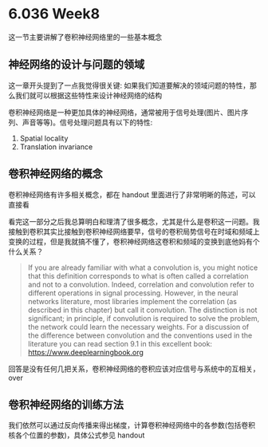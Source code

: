 # 6.036 Week8

这一节主要讲解了卷积神经网络里的一些基本概念

## 神经网络的设计与问题的领域

这一章开头提到了一点我觉得很关键: 如果我们知道要解决的领域问题的特性，那么我们就可以根据这些特性来设计神经网络的结构

卷积神经网络是一种更加具体的神经网络，通常被用于信号处理(图片、图片序列、声音等等)。信号处理问题具有以下的特性:

1. Spatial locality
2. Translation invariance

## 卷积神经网络的概念

卷积神经网络有许多相关概念，都在 handout 里面进行了非常明晰的陈述，可以直接看

看完这一部分之后我总算明白和理清了很多概念，尤其是什么是卷积这一问题。我接触到卷积其实比接触到卷积神经网络要早，信号的卷积局势信号在时域和频域上变换的过程，但是我就搞不懂了，卷积神经网络这卷积和频域的变换到底他妈有个什么关系？

> If you are already familiar with what a convolution is, you might notice that this definition corresponds to what is often called a correlation and not to a convolution. Indeed, correlation and convolution refer to different operations in signal processing. However, in the neural networks literature, most libraries implement the correlation (as described in this chapter) but call it convolution. The distinction is not significant; in principle, if convolution is required to solve the problem, the network could learn the necessary weights. For a discussion of the difference between convolution and the conventions used in the literature you can read section 9.1 in this excellent book: https://www.deeplearningbook.org

回答是没有任何几把关系，卷积神经网络的卷积应该对应信号与系统中的互相关，over

## 卷积神经网络的训练方法

我们依然可以通过反向传播来得出梯度，计算卷积神经网络中的各参数(包括卷积核各个位置的参数)，具体公式参见 handout
